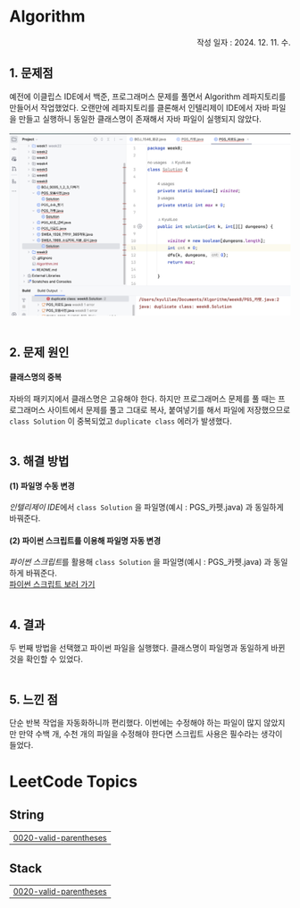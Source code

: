 # Algorithm

<p align="right">작성 일자 : 2024. 12. 11. 수.</p>

## 1. 문제점
예전에 이클립스 IDE에서 백준, 프로그래머스 문제를 풀면서 Algorithm 레파지토리를 만들어서 작업했었다. 오랜만에 레파지토리를 클론해서 인텔리제이 IDE에서 자바 파일을 만들고 실행하니 동일한 클래스명이 존재해서 자바 파일이 실행되지 않았다.<br><br>
<img src="duplicate class error.png" alt="에러 이미지" width="800"/>
<br><br>

## 2. 문제 원인
#### 클래스명의 중복
자바의 패키지에서 클래스명은 고유해야 한다. 하지만 프로그래머스 문제를 풀 때는 프로그래머스 사이트에서 문제를 풀고 그대로 복사, 붙여넣기를 해서 파일에 저장했으므로 `class Solution` 이 중복되었고 `duplicate class` 에러가 발생했다.
<br><br>

## 3. 해결 방법
#### (1) 파일명 수동 변경
*인텔리제이 IDE*에서 `class Solution` 을 파일명(예시 : PGS_카펫.java) 과 동일하게 바꿔준다.
#### (2) 파이썬 스크립트를 이용해 파일명 자동 변경
*파이썬 스크립트*를 활용해 `class Solution` 을 파일명(예시 : PGS_카펫.java) 과 동일하게 바꿔준다.<br>
[파이썬 스크립트 보러 가기](rename_java_classes.py)
<br><br>

## 4. 결과
두 번째 방법을 선택했고 파이썬 파일을 실행했다. 클래스명이 파일명과 동일하게 바뀐 것을 확인할 수 있었다.
<br><br>

## 5. 느낀 점
단순 반복 작업을 자동화하니까 편리했다. 이번에는 수정해야 하는 파일이 많지 않았지만 만약 수백 개, 수천 개의 파일을 수정해야 한다면 스크립트 사용은 필수라는 생각이 들었다.

<!---LeetCode Topics Start-->
# LeetCode Topics
## String
|  |
| ------- |
| [0020-valid-parentheses](https://github.com/KyuliLee/Algorithm/tree/master/0020-valid-parentheses) |
## Stack
|  |
| ------- |
| [0020-valid-parentheses](https://github.com/KyuliLee/Algorithm/tree/master/0020-valid-parentheses) |
<!---LeetCode Topics End-->
